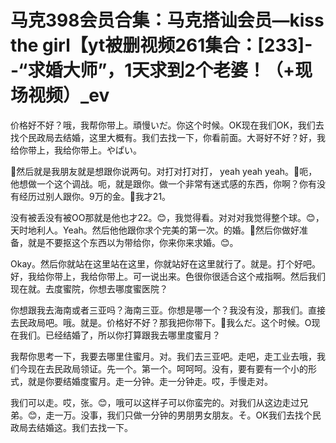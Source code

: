 # 马克398会员合集：马克搭讪会员—kiss the girl【yt被删视频261集合：[233]--“求婚大师”，1天求到2个老婆！（+现场视频）_ev

价格好不好？哦，我帮你带上。頑慢いだ。你这个时候。OK现在我们OK，我们去找个民政局去结婚，这里大概有。我们去找一下，你看前面。大哥好不好？好，我给你带上，我给你带上。やぱい。

🎼然后就是我朋友就是想跟你说两句。对打对打对打， yeah yeah yeah。🎼呃，他想做一个这个调战。呃，就是跟你。做一个非常有迷式感的东西，你啊？你有没有经历过别人跟你。9万的金。🎼我才21。

没有被丢没有被OO那就是他也才22。😊，我觉得看。对对对我觉得整个球。😊，天时地利人。Yeah。然后他他跟你求个完美的第一次。的婚。🎼然后你做好准备，就是不要抠这个东西以为带给你，你来你来求婚。😊。

Okay。然后你就站在这里站在这里，你就站好在这里就行了。就是。打个好吧。好，我给你带上，我给你带上。可一说出来。色很你很适合这个戒指啊。然后我们现在就。去度蜜院，你想去哪度蜜医院？

你想跟我去海南或者三亚吗？海南三亚。你想是哪一个？我没有没，那我们。直接去民政局吧。哦。就是。价格好不好？那我把你带下。🎼我么だ。这个时候。O现在我们。已经结婚了，所以你打算跟我去哪里度蜜月？

我帮你思考一下，我要去哪里住蜜月。对。我们去三亚吧。走吧，走工业去哦，我们今现在去民政局领证。先一个。第一个。呵呵呵。没有，要有要有一个小的形式，就是你要结婚度蜜月。走一分钟。走一分钟走。哎，手慢走对。

我们可以走。哎，张。😊，哦可以这样子可以你蛮完的。对我们从这边走过兄弟。😊，走一万。没事，我们只做一分钟的男朋男女朋友。そ。OK我们去找个民政局去结婚这。我们去找一下。

